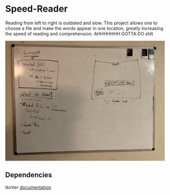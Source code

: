# Speed-Reader
Reading from left to right is outdated and slow. This project allows one to choose a file and make the words appear in one location, greatly increasing the speed of reading and comprehension.
AHHHHHHH GOTTA DO shIt

![Plan](plan.jpg)

## Dependencies
tkinter [documentation](https://docs.python.org/3/library/tk.html)
